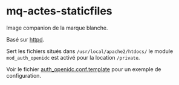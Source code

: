 # mq-actes-staticfiles

Image companion de la marque blanche. 

Basé sur [httpd](https://hub.docker.com/_/httpd).

Sert les fichiers situés dans `/usr/local/apache2/htdocs/`
le module `mod_auth_openidc` est activé pour la location `/private`. 

Voir le fichier [auth_openidc.conf.template](./config/auth_openidc.conf.template) pour un exemple de configuration.

